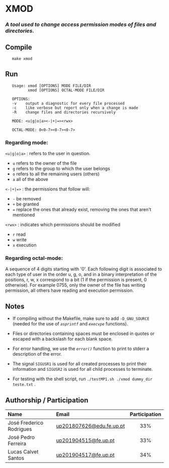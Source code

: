 # XMOD
### _A tool used to change access permission modes of files and directories._

## Compile
       make xmod

## Run

       Usage: xmod [OPTIONS] MODE FILE/DIR
              xmod [OPTIONS] OCTAL-MODE FILE/DIR

       OPTIONS:
       -v    output a diagnostic for every file processed
       -c    like verbose but report only when a change is made
       -R    change files and directories recursively

       MODE: <u|g|o|a><-|+|=><rwx>

       OCTAL-MODE: 0<0-7><0-7><0-7>


### Regarding mode:

`<u|g|o|a>` : refers to the user in question.
- `u` refers to the owner of the file
- `g` refers to the group to which the user belongs
- `o` refers to all the remaining users (others)
- `a` all of the above

`<-|+|=>` : the permissions that follow will:
- `-` be removed
- `+` be granted
- `=` replace the ones that already exist, removing the ones that aren't mentioned

`<rwx>` : indicates which permissions should be modified
- `r` read
- `w` write
- `x` execution


### Regarding octal-mode:

A sequence of 4 digits starting with '0'. Each following digit is associated to each type of user in the order u, g, o, and 
in a binary interpretation of the positions, r, w, x correspond to a bit (1 if the permission is present, 0 otherwise).
For example 0755, only the owner of the file has writing permission, all others have reading and execution permission.


## Notes

- If compiling without the Makefile, make sure to add `-D_GNU_SOURCE` (needed for the use of _`asprintf`_ and _`execvpe`_ functions).

- Files or directories containing spaces must be enclosed in quotes or escaped with a backslash for each blank space.

- For error handling, we use the _`error()`_ function to print to stderr a description of the error.

- The signal `SIGUSR1` is used for all created processes to print their information and `SIGUSR2` is used for all child processes to terminate.

- For testing with the shell script, run `./testMP1.sh ./xmod dummy_dir teste.txt` .


## Authorship / Participation

| Name                     | Email                      | Participation  |
|:-------------------------|:---------------------------|:--------------:|
| José Frederico Rodrigues | <up201807626@edu.fe.up.pt> | 33%            |
| José Pedro Ferreira      | <up201904515@fe.up.pt>     | 33%            |
| Lucas Calvet Santos      | <up201904517@fe.up.pt>     | 34%            |
